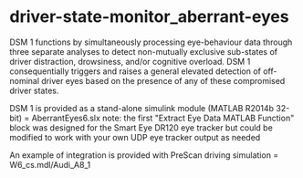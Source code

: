 # driver-state-monitor_aberrant-eyes
DSM 1 functions by simultaneously processing eye-behaviour data through three separate analyses to detect non-mutually exclusive sub-states of driver distraction, drowsiness, and/or cognitive overload. DSM 1 consequentially triggers and raises a general elevated detection of off-nominal driver eyes based on the presence of any of these compromised driver states.

DSM 1 is provided as a stand-alone simulink module (MATLAB R2014b 32-bit) = AberrantEyes6.slx
note: the first "Extract Eye Data MATLAB Function" block was designed for the Smart Eye DR120 eye tracker but could be modified to work with your own UDP eye tracker output as needed

An example of integration is provided with PreScan driving simulation = W6_cs.mdl/Audi_A8_1
